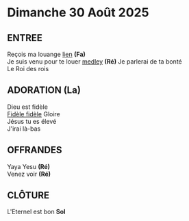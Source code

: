 # Dimanche 30 Août 2025 

## ENTREE  
Reçois ma louange [lien](https://www.youtube.com/watch?v=GoPcIEqKYTw&list=RDGoPcIEqKYTw&start_radio=1&t=73s)  **(Fa)**  
Je suis venu pour te louer [medley](https://www.youtube.com/watch?v=GTPNB7qrbaQ) **(Ré)**
Je parlerai de ta bonté  
Le Roi des rois  

## ADORATION (La)
Dieu est fidèle  
[Fidèle fidèle](https://www.youtube.com/watch?v=ja3jeEj-c1Y&list=RDja3jeEj-c1Y&start_radio=1)
Gloire  
Jésus tu es élevé  
J'irai là-bas  

## OFFRANDES  
Yaya Yesu **(Ré)**  
Venez voir **(Ré)**  

## CLÔTURE  
L'Eternel est bon **Sol**  

